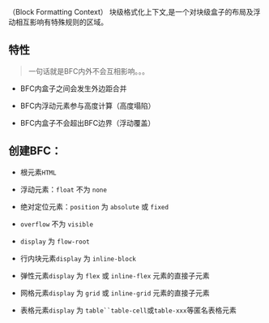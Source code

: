 （Block Formatting Context） 块级格式化上下文,是一个对块级盒子的布局及浮动相互影响有特殊规则的区域。

## 特性

> 一句话就是BFC内外不会互相影响。。。

- BFC内盒子之间会发生外边距合并

- BFC内浮动元素参与高度计算（高度塌陷）

- BFC内盒子不会超出BFC边界（浮动覆盖）

## 创建BFC：

- 根元素`HTML`

- 浮动元素：`float` 不为 `none`

- 绝对定位元素：`position` 为 `absolute` 或 `fixed`

- `overflow` 不为 `visible`

- `display` 为 `flow-root`

- 行内块元素`display` 为 `inline-block`

- 弹性元素`display` 为 `flex` 或 `inline-flex` 元素的直接子元素

- 网格元素`display` 为 `grid` 或 `inline-grid` 元素的直接子元素

- 表格元素`display` 为 `table``table-cell`或`table-xxx`等匿名表格元素
